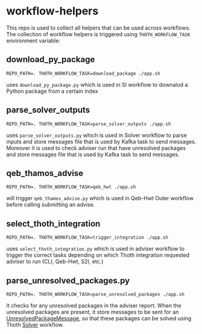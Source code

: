 # workflow-helpers

This repo is used to collect all helpers that can be used across workflows. The collection of workflow helpers is triggered using
`THOTH_WORKFLOW_TASK` environment variable:

## download_py_package

```shell
REPO_PATH=. THOTH_WORKFLOW_TASK=download_package ./app.sh
```

uses `download_py_package.py` which is used in SI workflow to downalod a Python package from a certain index

## parse_solver_outputs

```shell
REPO_PATH=. THOTH_WORKFLOW_TASK=parse_solver_outputs ./app.sh
```

uses `parse_solver_outputs.py` which is used in Solver workflow to parse inputs and store messages file
that is used by Kafka task to send messages. Moreover it is used to check adviser run that have unresolved packages
and store messages file that is used by Kafka task to send messages.

## qeb_thamos_advise

```shell
REPO_PATH=. THOTH_WORKFLOW_TASK=qeb_hwt ./app.sh
```

will trigger `qeb_thamos_advise.py` which is used in Qeb-Hwt Outer workflow before calling submitting an advise.

## select_thoth_integration

```shell
REPO_PATH=. THOTH_WORKFLOW_TASK=trigger_integration ./app.sh
```

uses `select_thoth_integration.py` which is used in adviser workflow to trigger
the correct tasks depending on which Thoth integration requested adviser to run (CLI, Qeb-Hwt, S2I, etc.)

## parse_unresolved_packages.py

```shell
REPO_PATH=. THOTH_WORKFLOW_TASK=parse_unresolved_packages ./app.sh
```

It checks for any unresolved packages in the adviser report.
When the unresolved packages are present, it store messages to be sent for
an [UnresolvedPackageMessage](https://github.com/thoth-station/messaging/blob/a579a480819a9b35123e9002243f4bba6d082929/thoth/messaging/unresolved_package.py#L35),
so that these packages can be solved using Thoth [Solver](https://github.com/thoth-station/solver) workflow.
